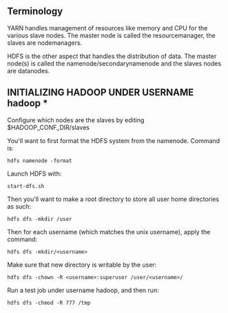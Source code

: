 ## Terminology

YARN handles management of resources like memory and CPU for the various slave nodes. The master node is called the resourcemanager, the slaves are nodemanagers.

HDFS is the other aspect that handles the distribution of data. The master node(s) is called the namenode/secondarynamenode and the slaves nodes are datanodes.

## INITIALIZING HADOOP UNDER USERNAME hadoop *

Configure which nodes are the slaves by editing $HADOOP_CONF_DIR/slaves

You'll want to first format the HDFS system from the namenode. Command is:

```
hdfs namenode -format
```

Launch HDFS with:

```
start-dfs.sh
```

Then you'll want to make a root directory to store all user home directories as such:

```
hdfs dfs -mkdir /user
```

Then for each username (which matches the unix username), apply the command:

```
hdfs dfs -mkdir/<username>
```

Make sure that new directory is writable by the user:

```
hdfs dfs -chown -R <username>:superuser /user/<username>/
```

Run a test job under username hadoop, and then run:

```
hdfs dfs -chmod -R 777 /tmp
```



